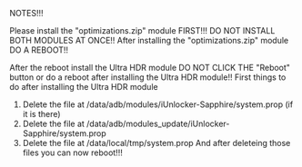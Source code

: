 NOTES!!!

Please install the "optimizations.zip" module FIRST!!!
DO NOT INSTALL BOTH MODULES AT ONCE!! After installing the "optimizations.zip" module DO A REBOOT!!

After the reboot install the Ultra HDR module
DO NOT CLICK THE "Reboot" button or do a reboot after installing the Ultra HDR module!! 
First things to do after installing the Ultra HDR module
1. Delete the file at /data/adb/modules/iUnlocker-Sapphire/system.prop (if it is there)
2. Delete the file at /data/adb/modules_update/iUnlocker-Sapphire/system.prop
3. Delete the file at /data/local/tmp/system.prop
And after deleteing those files you can now reboot!!!

